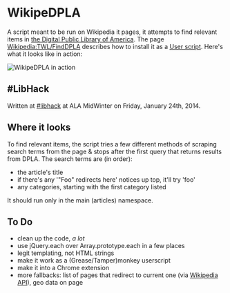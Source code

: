 # WikipeDPLA

A script meant to be run on Wikipedia it pages, it attempts to find relevant items in [the Digital Public Library of America](http://dp.la/). The page [Wikipedia:TWL/FindDPLA](https://en.wikipedia.org/wiki/Wikipedia:TWL/FindDPLA) describes how to install it as a [User script](https://en.wikipedia.org/wiki/Wikipedia:User_scripts). Here's what it looks like in action:

![WikipeDPLA in action](http://i.imgur.com/kaP5l9s.gif)

## #LibHack

Written at [#libhack](http://www.libhack.org) at ALA MidWinter on Friday, January 24th, 2014.

## Where it looks

To find relevant items, the script tries a few different methods of scraping search terms from the page & stops after the first query that returns results from DPLA. The search terms are (in order):

- the article's title
- if there's any '"Foo" redirects here' notices up top, it'll try 'foo'
- any categories, starting with the first category listed

It should run only in the main (articles) namespace.

## To Do

- clean up the code, _a lot_
- use jQuery.each over Array.prototype.each in a few places
- legit templating, not HTML strings
- make it work as a (Grease/Tamper)monkey userscript
- make it into a Chrome extension
- more fallbacks: list of pages that redirect to current one (via [Wikipedia API](https://www.mediawiki.org/wiki/API:Main_page)), geo data on page
